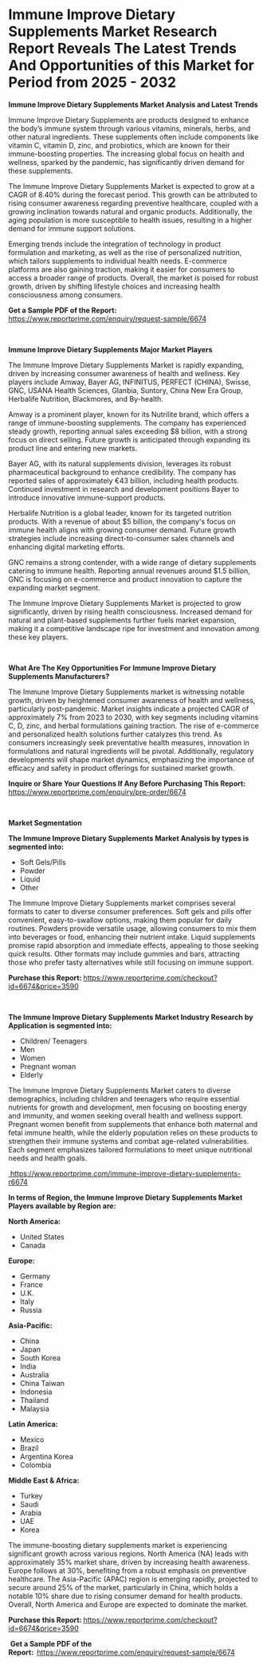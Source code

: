 <p><h1>Immune Improve Dietary Supplements Market Research Report Reveals The Latest Trends And Opportunities of this Market for Period from 2025 - 2032</h1></p><p><strong>Immune Improve Dietary Supplements Market Analysis and Latest Trends</strong></p>
<p><p>Immune Improve Dietary Supplements are products designed to enhance the body’s immune system through various vitamins, minerals, herbs, and other natural ingredients. These supplements often include components like vitamin C, vitamin D, zinc, and probiotics, which are known for their immune-boosting properties. The increasing global focus on health and wellness, sparked by the pandemic, has significantly driven demand for these supplements.</p><p>The Immune Improve Dietary Supplements Market is expected to grow at a CAGR of 8.40% during the forecast period. This growth can be attributed to rising consumer awareness regarding preventive healthcare, coupled with a growing inclination towards natural and organic products. Additionally, the aging population is more susceptible to health issues, resulting in a higher demand for immune support solutions. </p><p>Emerging trends include the integration of technology in product formulation and marketing, as well as the rise of personalized nutrition, which tailors supplements to individual health needs. E-commerce platforms are also gaining traction, making it easier for consumers to access a broader range of products. Overall, the market is poised for robust growth, driven by shifting lifestyle choices and increasing health consciousness among consumers.</p></p>
<p><strong>Get a Sample PDF of the Report:&nbsp;</strong> <a href="https://www.reportprime.com/enquiry/request-sample/6674?utm_campaign=4560&utm_medium=2&utm_source=Github&utm_content=ia&utm_term=16052025&utm_id=immune-improve-dietary-supplements">https://www.reportprime.com/enquiry/request-sample/6674</a></p>
<p>&nbsp;</p>
<p><strong>Immune Improve Dietary Supplements Major Market Players</strong></p>
<p><p>The Immune Improve Dietary Supplements Market is rapidly expanding, driven by increasing consumer awareness of health and wellness. Key players include Amway, Bayer AG, INFINITUS, PERFECT (CHINA), Swisse, GNC, USANA Health Sciences, Glanbia, Suntory, China New Era Group, Herbalife Nutrition, Blackmores, and By-health.</p><p>Amway is a prominent player, known for its Nutrilite brand, which offers a range of immune-boosting supplements. The company has experienced steady growth, reporting annual sales exceeding $8 billion, with a strong focus on direct selling. Future growth is anticipated through expanding its product line and entering new markets.</p><p>Bayer AG, with its natural supplements division, leverages its robust pharmaceutical background to enhance credibility. The company has reported sales of approximately €43 billion, including health products. Continued investment in research and development positions Bayer to introduce innovative immune-support products.</p><p>Herbalife Nutrition is a global leader, known for its targeted nutrition products. With a revenue of about $5 billion, the company's focus on immune health aligns with growing consumer demand. Future growth strategies include increasing direct-to-consumer sales channels and enhancing digital marketing efforts.</p><p>GNC remains a strong contender, with a wide range of dietary supplements catering to immune health. Reporting annual revenues around $1.5 billion, GNC is focusing on e-commerce and product innovation to capture the expanding market segment.</p><p>The Immune Improve Dietary Supplements Market is projected to grow significantly, driven by rising health consciousness. Increased demand for natural and plant-based supplements further fuels market expansion, making it a competitive landscape ripe for investment and innovation among these key players.</p></p>
<p>&nbsp;</p>
<p><strong>What Are The Key Opportunities For Immune Improve Dietary Supplements Manufacturers?</strong></p>
<p><p>The Immune Improve Dietary Supplements market is witnessing notable growth, driven by heightened consumer awareness of health and wellness, particularly post-pandemic. Market insights indicate a projected CAGR of approximately 7% from 2023 to 2030, with key segments including vitamins C, D, zinc, and herbal formulations gaining traction. The rise of e-commerce and personalized health solutions further catalyzes this trend. As consumers increasingly seek preventative health measures, innovation in formulations and natural ingredients will be pivotal. Additionally, regulatory developments will shape market dynamics, emphasizing the importance of efficacy and safety in product offerings for sustained market growth.</p></p>
<p><strong>Inquire or Share Your Questions If Any Before Purchasing This Report:</strong> <a href="https://www.reportprime.com/enquiry/pre-order/6674?utm_campaign=4560&utm_medium=2&utm_source=Github&utm_content=ia&utm_term=16052025&utm_id=immune-improve-dietary-supplements">https://www.reportprime.com/enquiry/pre-order/6674</a></p>
<p>&nbsp;</p>
<p><strong>Market Segmentation</strong></p>
<p><strong>The Immune Improve Dietary Supplements Market Analysis by types is segmented into:</strong></p>
<p><ul><li>Soft Gels/Pills</li><li>Powder</li><li>Liquid</li><li>Other</li></ul></p>
<p><p>The Immune Improve Dietary Supplements market comprises several formats to cater to diverse consumer preferences. Soft gels and pills offer convenient, easy-to-swallow options, making them popular for daily routines. Powders provide versatile usage, allowing consumers to mix them into beverages or food, enhancing their nutrient intake. Liquid supplements promise rapid absorption and immediate effects, appealing to those seeking quick results. Other formats may include gummies and bars, attracting those who prefer tasty alternatives while still focusing on immune support.</p></p>
<p><strong>Purchase this Report:&nbsp;</strong><a href="https://www.reportprime.com/checkout?id=6674&price=3590&utm_campaign=4560&utm_medium=2&utm_source=Github&utm_content=ia&utm_term=16052025&utm_id=immune-improve-dietary-supplements">https://www.reportprime.com/checkout?id=6674&price=3590</a></p>
<p>&nbsp;</p>
<p><strong>The Immune Improve Dietary Supplements Market Industry Research by Application is segmented into:</strong></p>
<p><ul><li>Children/ Teenagers</li><li>Men</li><li>Women</li><li>Pregnant woman</li><li>Elderly</li></ul></p>
<p><p>The Immune Improve Dietary Supplements Market caters to diverse demographics, including children and teenagers who require essential nutrients for growth and development, men focusing on boosting energy and immunity, and women seeking overall health and wellness support. Pregnant women benefit from supplements that enhance both maternal and fetal immune health, while the elderly population relies on these products to strengthen their immune systems and combat age-related vulnerabilities. Each segment emphasizes tailored formulations to meet unique nutritional needs and health goals.</p></p>
<p><a href="https://www.reportprime.com/immune-improve-dietary-supplements-r6674?utm_campaign=4560&utm_medium=2&utm_source=Github&utm_content=ia&utm_term=16052025&utm_id=immune-improve-dietary-supplements">&nbsp;https://www.reportprime.com/immune-improve-dietary-supplements-r6674</a></p>
<p><strong>In terms of Region, the Immune Improve Dietary Supplements Market Players available by Region are:</strong></p>
<p>
    <p> <strong> North America: </strong>
        <ul>
            <li>United States</li>
            <li>Canada</li>
        </ul>
        </p> 
    <p> <strong> Europe: </strong>
        <ul>
            <li>Germany</li>
            <li>France</li>
            <li>U.K.</li>
            <li>Italy</li>
            <li>Russia</li>
        </ul>
        </p> 
    <p> <strong> Asia-Pacific: </strong>
        <ul>
            <li>China</li>
            <li>Japan</li>
            <li>South Korea</li>
            <li>India</li>
            <li>Australia</li>
            <li>China Taiwan</li>
            <li>Indonesia</li>
            <li>Thailand</li>
            <li>Malaysia</li>
        </ul>
        </p> 
    <p> <strong> Latin America: </strong>
        <ul>
            <li>Mexico</li>
            <li>Brazil</li>
            <li>Argentina Korea</li>
            <li>Colombia</li>
        </ul>
        </p> 
    <p> <strong> Middle East & Africa: </strong>
        <ul>
            <li>Turkey</li>
            <li>Saudi</li>
            <li>Arabia</li>
            <li>UAE</li>
            <li>Korea</li>
        </ul>
    </p>
    </p>
<p><p>The immune-boosting dietary supplements market is experiencing significant growth across various regions. North America (NA) leads with approximately 35% market share, driven by increasing health awareness. Europe follows at 30%, benefiting from a robust emphasis on preventive healthcare. The Asia-Pacific (APAC) region is emerging rapidly, projected to secure around 25% of the market, particularly in China, which holds a notable 10% share due to rising consumer demand for health products. Overall, North America and Europe are expected to dominate the market.</p></p>
<p><strong>Purchase this Report: </strong><a href="https://www.reportprime.com/checkout?id=6674&price=3590&utm_campaign=4560&utm_medium=2&utm_source=Github&utm_content=ia&utm_term=16052025&utm_id=immune-improve-dietary-supplements">https://www.reportprime.com/checkout?id=6674&price=3590</a></p>
<p>&nbsp;<strong>Get a Sample PDF of the Report:&nbsp;&nbsp;</strong><a href="https://www.reportprime.com/enquiry/request-sample/6674?utm_campaign=4560&utm_medium=2&utm_source=Github&utm_content=ia&utm_term=16052025&utm_id=immune-improve-dietary-supplements">https://www.reportprime.com/enquiry/request-sample/6674</a></p>
<p><strong></strong></p>
<p><p></p><p></p><p></p></p>